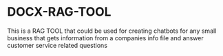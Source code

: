 # DOCX-RAG-TOOL

This is a RAG TOOL that could be used for creating chatbots for any small business that gets information from a companies info 
file and answer customer service related questions